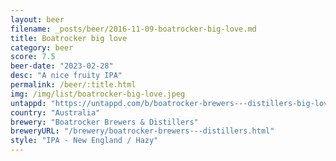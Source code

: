 ```yaml
---
layout: beer
filename: _posts/beer/2016-11-09-boatrocker-big-love.md
title: Boatrocker big love
category: beer
score: 7.5
beer-date: "2023-02-28"
desc: "A nice fruity IPA"
permalink: /beer/:title.html
img: /img/list/boatrocker-big-love.jpeg
untappd: "https://untappd.com/b/boatrocker-brewers---distillers-big-love-hazy-ipa/3697568"
country: "Australia"
brewery: "Boatrocker Brewers & Distillers"
breweryURL: "/brewery/boatrocker-brewers---distillers.html"
style: "IPA - New England / Hazy"
---
```

